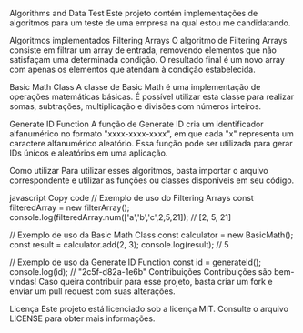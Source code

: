 Algorithms and Data Test
Este projeto contém implementações de algoritmos para um teste de uma empresa na qual estou me candidatando.

Algoritmos implementados
Filtering Arrays
O algoritmo de Filtering Arrays consiste em filtrar um array de entrada, removendo elementos que não satisfaçam uma determinada condição. O resultado final é um novo array com apenas os elementos que atendam à condição estabelecida.

Basic Math Class
A classe de Basic Math é uma implementação de operações matemáticas básicas. É possível utilizar esta classe para realizar somas, subtrações, multiplicação e divisões com números inteiros.

Generate ID Function
A função de Generate ID cria um identificador alfanumérico no formato "xxxx-xxxx-xxxx", em que cada "x" representa um caractere alfanumérico aleatório. Essa função pode ser utilizada para gerar IDs únicos e aleatórios em uma aplicação.

Como utilizar
Para utilizar esses algoritmos, basta importar o arquivo correspondente e utilizar as funções ou classes disponíveis em seu código.

javascript
Copy code
// Exemplo de uso do Filtering Arrays
const filteredArray = new filterArray();
console.log(filteredArray.num(['a','b','c',2,5,21]); // [2, 5, 21]

// Exemplo de uso da Basic Math Class
const calculator = new BasicMath();
const result = calculator.add(2, 3);
console.log(result); // 5

// Exemplo de uso da Generate ID Function
const id = generateId();
console.log(id); // "2c5f-d82a-1e6b"
Contribuições
Contribuições são bem-vindas! Caso queira contribuir para esse projeto, basta criar um fork e enviar um pull request com suas alterações.

Licença
Este projeto está licenciado sob a licença MIT. Consulte o arquivo LICENSE para obter mais informações.

